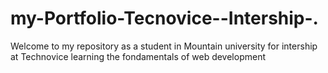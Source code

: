 # my-Portfolio-Tecnovice--Intership-.
Welcome to my repository as a student in Mountain university for intership at Technovice learning the fondamentals of web development
